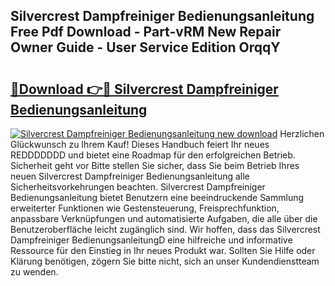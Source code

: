 ## Silvercrest Dampfreiniger Bedienungsanleitung Free Pdf Download - Part-vRM New Repair Owner Guide - User Service Edition OrqqY

# <h2><a href="http://df47c0.blite.top/?on=Silvercrest+Dampfreiniger+Bedienungsanleitung">🔗Download 👉🔴 Silvercrest Dampfreiniger Bedienungsanleitung</a></h2>

[![Silvercrest Dampfreiniger Bedienungsanleitung new download](https://i.imgur.com/lujVjoI.png)](http://df47c0.blite.top/?on=Silvercrest+Dampfreiniger+Bedienungsanleitung)
Herzlichen Glückwunsch zu Ihrem Kauf! Dieses Handbuch feiert Ihr neues REDDDDDDD und bietet eine Roadmap für den erfolgreichen Betrieb. Sicherheit geht vor Bitte stellen Sie sicher, dass Sie beim Betrieb Ihres neuen Silvercrest Dampfreiniger Bedienungsanleitung alle Sicherheitsvorkehrungen beachten. Silvercrest Dampfreiniger Bedienungsanleitung bietet Benutzern eine beeindruckende Sammlung erweiterter Funktionen wie Gestensteuerung, Freisprechfunktion, anpassbare Verknüpfungen und automatisierte Aufgaben, die alle über die Benutzeroberfläche leicht zugänglich sind. Wir hoffen, dass das Silvercrest Dampfreiniger BedienungsanleitungD eine hilfreiche und informative Ressource für den Einstieg in Ihr neues Produkt war. Sollten Sie Hilfe oder Klärung benötigen, zögern Sie bitte nicht, sich an unser Kundendienstteam zu wenden.
